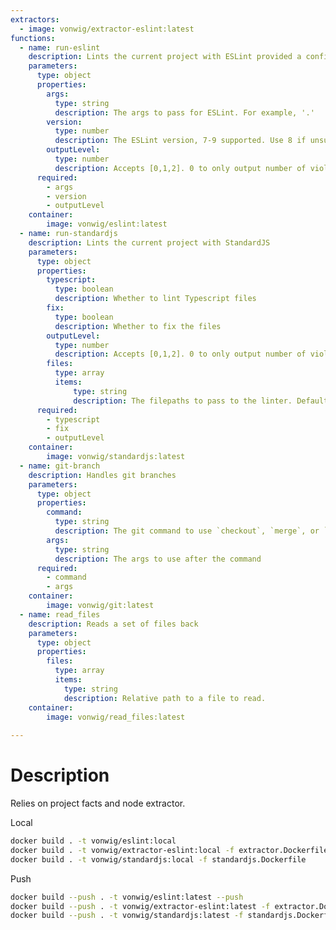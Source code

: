 ```yaml
---
extractors:
  - image: vonwig/extractor-eslint:latest
functions:
  - name: run-eslint
    description: Lints the current project with ESLint provided a config file already exists. If a config file does not exist, use StandardJS.
    parameters:
      type: object
      properties:
        args:
          type: string
          description: The args to pass for ESLint. For example, '.'
        version: 
          type: number
          description: The ESLint version, 7-9 supported. Use 8 if unsure.
        outputLevel:
          type: number
          description: Accepts [0,1,2]. 0 to only output number of violations, 1 is condensed json grouped by violation id, 2 is full lint json grouped by file.
      required:
        - args
        - version
        - outputLevel
    container:
        image: vonwig/eslint:latest
  - name: run-standardjs
    description: Lints the current project with StandardJS
    parameters:
      type: object
      properties:
        typescript:
          type: boolean
          description: Whether to lint Typescript files
        fix:
          type: boolean
          description: Whether to fix the files
        outputLevel:
          type: number
          description: Accepts [0,1,2]. 0 to only output number of violations, 1 is condensed json grouped by violation id, 2 is full lint json grouped by file.
        files:
          type: array
          items:
              type: string
              description: The filepaths to pass to the linter. Defaults to .
      required:
        - typescript
        - fix
        - outputLevel
    container:
        image: vonwig/standardjs:latest
  - name: git-branch
    description: Handles git branches
    parameters:
      type: object
      properties:
        command:
          type: string
          description: The git command to use `checkout`, `merge`, or `branch`.
        args:
          type: string
          description: The args to use after the command
      required:
        - command
        - args
    container:
        image: vonwig/git:latest
  - name: read_files
    description: Reads a set of files back
    parameters:
      type: object
      properties:
        files:
          type: array
          items:
            type: string
            description: Relative path to a file to read.
    container:
        image: vonwig/read_files:latest
  
---
```


# Description

Relies on project facts and node extractor.

Local

```sh
docker build . -t vonwig/eslint:local
docker build . -t vonwig/extractor-eslint:local -f extractor.Dockerfile
docker build . -t vonwig/standardjs:local -f standardjs.Dockerfile
```

Push

```sh
docker build --push . -t vonwig/eslint:latest --push
docker build --push . -t vonwig/extractor-eslint:latest -f extractor.Dockerfile --push
docker build --push . -t vonwig/standardjs:latest -f standardjs.Dockerfile --push
```
